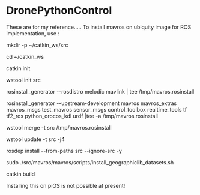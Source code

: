 # DronePythonControl

These are for my reference.....
To install mavros on ubiquity image for ROS implementation, use :

mkdir -p ~/catkin_ws/src


cd ~/catkin_ws


catkin init

wstool init src

rosinstall_generator --rosdistro melodic mavlink | tee /tmp/mavros.rosinstall

rosinstall_generator --upstream-development mavros mavros_extras mavros_msgs test_mavros sensor_msgs  control_toolbox realtime_tools tf tf2_ros python_orocos_kdl urdf |tee -a /tmp/mavros.rosinstall

wstool merge -t src /tmp/mavros.rosinstall

wstool update -t src -j4

rosdep install --from-paths src --ignore-src -y

sudo ./src/mavros/mavros/scripts/install_geographiclib_datasets.sh

catkin build

Installing this on piOS is not possible at present!
